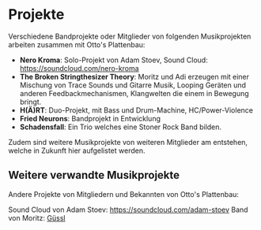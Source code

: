 # Projekte

Verschiedene Bandprojekte oder Mitglieder von folgenden Musikprojekten arbeiten zusammen mit Otto's Plattenbau:

* **Nero Kroma**: Solo-Projekt von Adam Stoev, Sound Cloud: https://soundcloud.com/nero-kroma
* **The Broken Stringthesizer Theory**: Moritz und Adi erzeugen mit einer Mischung von Trace Sounds und Gitarre Musik, Looping Geräten und anderen Feedbackmechanismen, Klangwelten die einem in Bewegung bringt.
* **H(Ä)RT**: Duo-Projekt, mit Bass und Drum-Machine, HC/Power-Violence
* **Fried Neurons**: Bandprojekt in Entwicklung
* **Schadensfall**: Ein Trio welches eine Stoner Rock Band bilden.

Zudem sind weitere Musikprojekte von weiteren Mitglieder am entstehen, welche in Zukunft hier aufgelistet werden.

## Weitere verwandte Musikprojekte

Andere Projekte von Mitgliedern und Bekannten von Otto's Plattenbau:

Sound Cloud von Adam Stoev: https://soundcloud.com/adam-stoev
Band von Moritz: [Güssl](httpsL//xn--gssl-0ora.ch)
